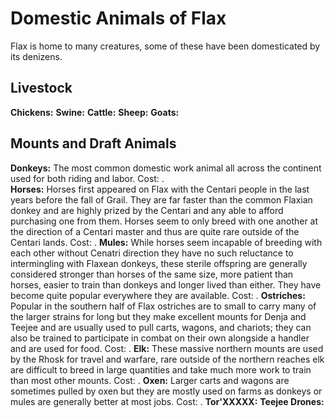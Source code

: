 # Domestic Animals of Flax
Flax is home to many creatures, some of these have been domesticated by its denizens.

## Livestock
**Chickens:**
**Swine:**
**Cattle:**
**Sheep:**
**Goats:**


## Mounts and Draft Animals
**Donkeys:** The most common domestic work animal all across the continent used for both riding and labor. Cost: .  
**Horses:** Horses first appeared on Flax with the Centari people in the last years before the fall of Grail. They are far faster than the common Flaxian donkey and are highly prized by the Centari and any able to afford purchasing one from them. Horses seem to only breed with one another at the direction of a Centari master and thus are quite rare outside of the Centari lands. Cost: .
**Mules:** While horses seem incapable of breeding with each other without Cenatri direction they have no such reluctance to intermingling with Flaxean donkeys, these sterile offspring are generally considered stronger than horses of the same size, more patient than horses, easier to train than donkeys and longer lived than either. They have become quite popular everywhere they are available. Cost: .
**Ostriches:** Popular in the southern half of Flax ostriches are to small to carry many of the larger strains for long but they make excellent mounts for Denja and Teejee and are usually used to pull carts, wagons, and chariots; they can also be trained to participate in combat on their own alongside a handler and are used for food. Cost: .
**Elk:** These massive northern mounts are used by the Rhosk for travel and warfare, rare outside of the northern reaches elk are difficult to breed in large quantities and take much more work to train than most other mounts. Cost: .
**Oxen:** Larger carts and wagons are sometimes pulled by oxen but they are mostly used on farms as donkeys or mules are generally better at most jobs. Cost: .
**Tor'XXXXX:**
**Teejee Drones:**
